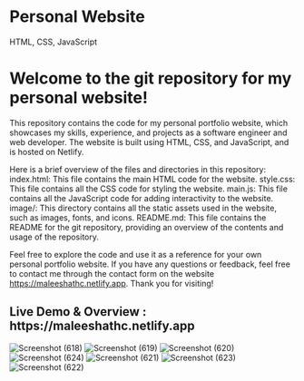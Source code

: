 # Personal Website
HTML, CSS, JavaScript

<h1>Welcome to the git repository for my personal website!</h1>

This repository contains the code for my personal portfolio website, which showcases my skills, experience, and projects as a software engineer and web developer. The website is built using HTML, CSS, and JavaScript, and is hosted on Netlify.

Here is a brief overview of the files and directories in this repository:
index.html: This file contains the main HTML code for the website.
style.css: This file contains all the CSS code for styling the website.
main.js: This file contains all the JavaScript code for adding interactivity to the website.
image/: This directory contains all the static assets used in the website, such as images, fonts, and icons.
README.md: This file contains the README for the git repository, providing an overview of the contents and usage of the repository.

Feel free to explore the code and use it as a reference for your own personal portfolio website. If you have any questions or feedback, feel free to contact me through the contact form on the website https://maleeshathc.netlify.app. Thank you for visiting!

<h2>Live Demo & Overview : https://maleeshathc.netlify.app</h2



![Screenshot (618)](https://user-images.githubusercontent.com/83639385/224361653-16b4e250-0185-4dd6-870b-e083449b285b.png)
![Screenshot (619)](https://user-images.githubusercontent.com/83639385/224361659-20d93605-c6ce-4991-bffd-bb6fce4192dd.png)
![Screenshot (620)](https://user-images.githubusercontent.com/83639385/224361670-3cacc794-d1ec-4419-9e6d-385aca9fa593.png)
![Screenshot (624)](https://user-images.githubusercontent.com/83639385/224361701-a1745516-f767-4c59-a727-5968b238888e.png)
![Screenshot (621)](https://user-images.githubusercontent.com/83639385/224361678-14a1ea21-3033-401a-9173-34f1b43afec5.png)
![Screenshot (623)](https://user-images.githubusercontent.com/83639385/224361693-80e780b3-52d6-4733-a014-17f32d55a8a4.png)
![Screenshot (622)](https://user-images.githubusercontent.com/83639385/224361685-b6b7ef66-a560-4bd1-b034-4242eff1ea52.png)

